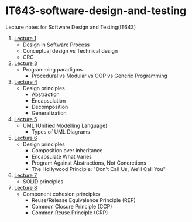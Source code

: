 # IT643-software-design-and-testing
Lecture notes for Software Design and Testing(IT643)
1. [Lecture 1](lectures/lecture2.md)
    - Design in Software Process
    - Conceptual design vs Technical design
    - CRC 
1. [Lecture 3](lectures/lecture3.md)
    - Programming paradigms
      - Procedural vs Modular vs OOP vs Generic Programming
1. [Lecture 4](lectures/lecture4.md)
    - Design principles
      - Abstraction
      - Encapsulation
      - Decomposition
      - Generalization
1. [Lecture 5](lectures/lecture5.md)
     - UML (Unified Modelling Language)
        - Types of UML Diagrams
1. [Lecture 6](lectures/lecture6.md)
    - Design principles
      - Composition over inheritance
      - Encapsulate What Varies
      - Program Against Abstractions, Not Concretions  
      - The Hollywood Principle: "Don't Call Us, We'll Call You" 
1. [Lecture 7](lectures/lecture7.ipynb)
     - SOLID principles 
1. [Lecture 8](lectures/lecture8.md)
    - Component cohesion principles
      -  Reuse/Release Equivalence Principle (REP)
      - Common Closure Principle (CCP)
      - Common Reuse Principle (CRP)
 
